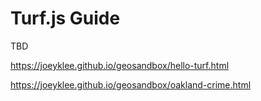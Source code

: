 # Turf.js Guide

TBD

https://joeyklee.github.io/geosandbox/hello-turf.html

https://joeyklee.github.io/geosandbox/oakland-crime.html